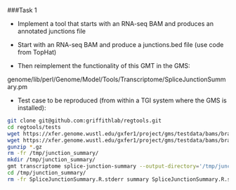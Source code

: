 ###Task 1
- Implement a tool that starts with an RNA-seq BAM and produces an annotated junctions file
 
- Start with an RNA-seq BAM and produce a junctions.bed file (use code from TopHat)

- Then reimplement the functionality of this GMT in the GMS:

genome/lib/perl/Genome/Model/Tools/Transcriptome/SpliceJunctionSummary.pm

- Test case to be reproduced (from within a TGI system where the GMS is installed):

```bash  
git clone git@github.com:griffithlab/regtools.git
cd regtools/tests
wget https://xfer.genome.wustl.edu/gxfer1/project/gms/testdata/bams/brain_vs_uhr_w_ercc/downsampled_5pc_chr22/chr22.fa.gz
wget https://xfer.genome.wustl.edu/gxfer1/project/gms/testdata/bams/brain_vs_uhr_w_ercc/downsampled_5pc_chr22/genes_chr22.gtf.gz
gunzip *.gz
rm -fr /tmp/junction_summary/
mkdir /tmp/junction_summary/
gmt transcriptome splice-junction-summary --output-directory='/tmp/junction_summary/' --observed-junctions-bed12-file='junctions.chr22.bed' --reference-fasta-file='chr22.fa' --annotation-gtf-file='genes_chr22.gtf' --annotation-name='Ensembl'
cd /tmp/junction_summary/
rm -fr SpliceJunctionSummary.R.stderr summary SpliceJunctionSummary.R.stdout Ensembl.Junction.TranscriptExpression.top1percent.tsv Ensembl.Junction.GeneExpression.top1percent.tsv
```

